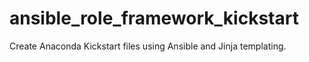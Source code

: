 # ansible_role_framework_kickstart
Create Anaconda Kickstart files using Ansible and Jinja templating.
